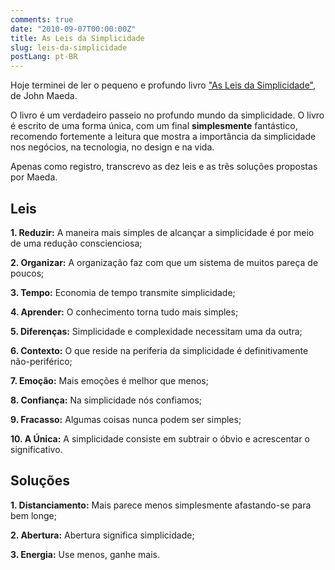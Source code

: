 ```yaml
---
comments: true
date: "2010-09-07T00:00:00Z"
title: As Leis da Simplicidade
slug: leis-da-simplicidade
postLang: pt-BR
---
```


Hoje terminei de ler o pequeno e profundo livro ["As Leis da Simplicidade"](http://compare.buscape.com.br/as-leis-da-simplicidade-john-maeda-8599560093.html), de John Maeda.

O livro é um verdadeiro passeio no profundo mundo da simplicidade. O livro é escrito de uma forma única, com um final __simplesmente__ fantástico, recomendo fortemente a leitura que mostra a importância da simplicidade nos negócios, na tecnologia, no design e na vida.

Apenas como registro, transcrevo as dez leis e as três soluções propostas por Maeda.

## Leis

__1. Reduzir:__ A maneira mais simples de alcançar a simplicidade é por meio de uma redução conscienciosa;

__2. Organizar:__ A organização faz com que um sistema de muitos pareça de poucos;

__3. Tempo:__ Economia de tempo transmite simplicidade;

__4. Aprender:__ O conhecimento torna tudo mais simples;

__5. Diferenças:__ Simplicidade e complexidade necessitam uma da outra;

__6. Contexto:__ O que reside na periferia da simplicidade é definitivamente não-periférico;

__7. Emoção:__ Mais emoções é melhor que menos;

__8. Confiança:__ Na simplicidade nós confiamos;

__9. Fracasso:__ Algumas coisas nunca podem ser simples;

__10. A Única:__ A simplicidade consiste em subtrair o óbvio e acrescentar o significativo.

## Soluções

__1. Distanciamento:__ Mais parece menos simplesmente afastando-se para bem longe;

__2. Abertura:__ Abertura significa simplicidade;

__3. Energia:__ Use menos, ganhe mais.
